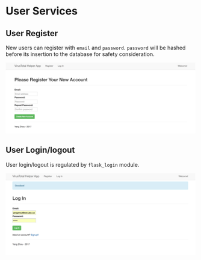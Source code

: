 # User Services

## User Register

New users can register with `email` and `password`. `password` will be hashed before its insertion to the database for safety consideration.

![User register](register.png)

## User Login/logout

User login/logout is regulated by `flask_login` module. 

![User login](login.png)